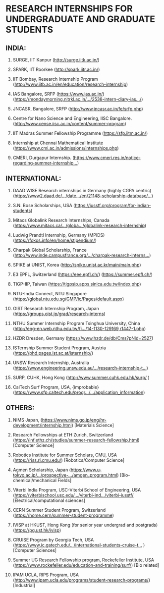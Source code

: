 # RESEARCH INTERNSHIPS FOR UNDERGRADUATE AND GRADUATE STUDENTS 

## INDIA:
1. SURGE, IIT Kanpur (http://surge.iitk.ac.in/)

2. SPARK, IIT Roorkee (http://spark.iitr.ac.in/)

3. IIT Bombay, Research Internship Program (http://www.iitb.ac.in/en/education/research-internship)

4. IAS Bangalore, SRFP (https://www.ias.ac.in/) (https://mondaymorning.nitrkl.ac.in/…/2538-intern-diary-ias…/)

5. JNCASR, Bangalore, SRFP (http://www.jncasr.ac.in/fe/srfp.php)

6. Centre for Nano Science and Engineering, IISC Bangalore. (http://www.cense.iisc.ac.in/content/summer-program)

7. IIT Madras Summer Fellowship Programme (https://sfp.iitm.ac.in/)

8. Internship at Chennai Mathematical Institute (https://www.cmi.ac.in/admissions/internships.php)

9. CMERI, Durgapur Internship.
(https://www.cmeri.res.in/notice-regarding-summer-internship…)
 
 
## INTERNATIONAL:

1. DAAD WISE Research internships in Germany (highly CGPA centric)
(https://www2.daad.de/…/date…/en/21148-scholarship-database/…)

2. S.N. Bose Scholarships, USA (https://iusstf.org/program/for-indian-students)

3. Mitacs Globalink Research Internships, Canada (https://www.mitacs.ca/…/globa…/globalink-research-internship)

4. Ludwig Prandtl Internship, Germany (MPIDS) (https://fokos.info/en/home/stipendium/)

5. Charpak Global Scholarship, France (http://www.inde.campusfrance.org/…/charpak-research-interns…)

6. SPIKE at UNIST, Korea (http://spike.unist.ac.kr/main/main.php)

7. E3 EPFL, Switzerland (https://eee.epfl.ch/) (https://summer.epfl.ch/)

8. TIGP-IIP, Taiwan (https://tigpsip.apps.sinica.edu.tw/index.php)

9. NTU-India Connect, NTU Singapore (https://global.ntu.edu.sg/GMP/ic/Pages/default.aspx)

10. OIST Research Internship Program, Japan (https://groups.oist.jp/grad/research-interns)

11. NTHU Summer Internship Program Tsinghua University, China (http://eng-en.web.nthu.edu.tw/fi…/14-1130-129169,r1447-1.php)

12. HZDR Dresden, Germany (https://www.hzdr.de/db/Cms?pNid=2527)

13. ISTernship Summer Student Program, Austria (https://phd.pages.ist.ac.at/isternship/)

14. UNSW Research Internship, Australia (https://www.engineering.unsw.edu.au/…/research-internship-t…)

15. SURP, CUHK, Hong Kong (http://www.summer.cuhk.edu.hk/surp/ )

16. CalTech Surf Program, USA, {improbable}
(https://www.sfp.caltech.edu/progr…/…/application_information)
 
## OTHERS:

1. NIMS Japan, (https://www.nims.go.jp/eng/hr-development/internship.html) [Materials Science]

2. Research Fellowships at ETH Zurich, Switzerland (https://inf.ethz.ch/studies/summer-research-fellowship.html) [Computer Science]

3. Robotics Institute for Summer Scholars, CMU, USA (https://riss.ri.cmu.edu/)
[Robotics/Computer Science]

4. Agmen Scholarship, Japan (https://www.u-tokyo.ac.jp/…/prospective-…/amgen_program.html) [Bio-chemical/mechanical Fields]

5. Viterbi India Program, USC-Viterbi School of Engineering, USA (https://viterbischool.usc.edu/…/viterbi-ind…/viterbi-iusstf/ [Electrical/computational sciences]

6. CERN Summer Student Program, Switzerland (https://home.cern/summer-student-programme)

7. IVISP at HKUST, Hong Kong (for senior year undergrad and postgrads) (https://pg.ust.hk/ivisp)

8. CRUISE Program by Georgia Tech, USA (https://www.ic.gatech.edu/…/international-students-cruise-t… ) [Computer Sciences]

9. Summer UG Research Fellowship program, Rockefeller Institute, USA (https://www.rockefeller.edu/education-and-training/surf/) [Bio related]

10. IPAM UCLA, RIPS Program, USA (http://www.ipam.ucla.edu/programs/student-research-programs/) [Industrial]
